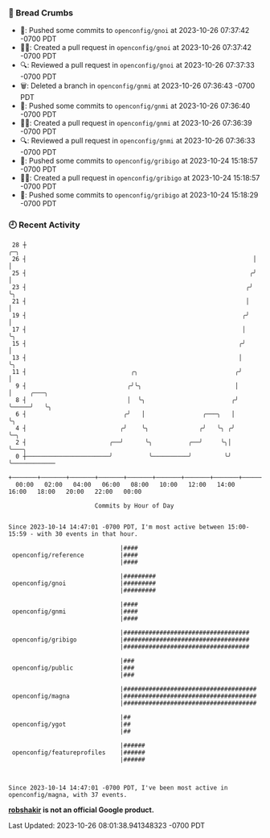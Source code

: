 ### 🍞 Bread Crumbs

 * 🚢: Pushed some commits to `openconfig/gnoi` at 2023-10-26 07:37:42 -0700 PDT
 * ✍🏼: Created a pull request in `openconfig/gnoi` at 2023-10-26 07:37:42 -0700 PDT
 * 🔍: Reviewed a pull request in  `openconfig/gnoi` at 2023-10-26 07:37:33 -0700 PDT
 * 🗑: Deleted a branch in `openconfig/gnmi` at 2023-10-26 07:36:43 -0700 PDT
 * 🚢: Pushed some commits to `openconfig/gnmi` at 2023-10-26 07:36:40 -0700 PDT
 * ✍🏼: Created a pull request in `openconfig/gnmi` at 2023-10-26 07:36:39 -0700 PDT
 * 🔍: Reviewed a pull request in  `openconfig/gnmi` at 2023-10-26 07:36:33 -0700 PDT
 * 🚢: Pushed some commits to `openconfig/gribigo` at 2023-10-24 15:18:57 -0700 PDT
 * ✍🏼: Created a pull request in `openconfig/gribigo` at 2023-10-24 15:18:57 -0700 PDT
 * 🚢: Pushed some commits to `openconfig/gribigo` at 2023-10-24 15:18:29 -0700 PDT

### 🕘 Recent Activity
```
 28 ┼                                                               ╭─╮
 26 ┤                                                               │ │
 25 ┤                                                              ╭╯ │
 23 ┤                                                             ╭╯  ╰╮
 21 ┤                                                             │    │
 19 ┤                                                            ╭╯    │
 17 ┤                                                            │     ╰╮
 15 ┤                                                           ╭╯      │
 13 ┤                                                           │       ╰╮
 11 ┤                             ╭╮                           ╭╯        │
  9 ┤                            ╭╯╰╮                          │         │     ╭───╮
  8 ┤                            │  ╰╮                        ╭╯         ╰─────╯   ╰╮
  6 ┤                           ╭╯   │                ╭───╮   │                     ╰╮
  4 ┤                          ╭╯    ╰╮              ╭╯   ╰╮ ╭╯                      ╰─╮
  2 ┤                       ╭──╯      ╰╮          ╭──╯     ╰╮│                         ╰───╮
  0 ┼───────────────────────╯          ╰──────────╯         ╰╯                             ╰────────────
    +───────+───────+───────+───────+───────+───────+───────+───────+───────+───────+───────+───────+────
  00:00   02:00   04:00   06:00   08:00   10:00   12:00   14:00   16:00   18:00   20:00   22:00   00:00   

						Commits by Hour of Day


Since 2023-10-14 14:47:01 -0700 PDT, I'm most active between 15:00-15:59 - with 30 events in that hour.

```



```
                               |####
 openconfig/reference          |####
                               |####

                               |#########
 openconfig/gnoi               |#########
                               |#########

                               |####
 openconfig/gnmi               |####
                               |####

                               |###################################
 openconfig/gribigo            |###################################
                               |###################################

                               |###
 openconfig/public             |###
                               |###

                               |#####################################
 openconfig/magna              |#####################################
                               |#####################################

                               |##
 openconfig/ygot               |##
                               |##

                               |######
 openconfig/featureprofiles    |######
                               |######



Since 2023-10-14 14:47:01 -0700 PDT, I've been most active in openconfig/magna, with 37 events.

```
**[robshakir](mailto:robjs@google.com) is not an official Google product.**  


Last Updated: 2023-10-26 08:01:38.941348323 -0700 PDT
